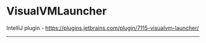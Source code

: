 # VisualVMLauncher

IntelliJ plugin - https://plugins.jetbrains.com/plugin/7115-visualvm-launcher/

---
